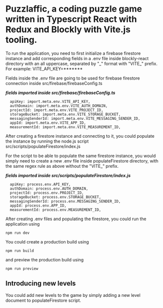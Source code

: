# Puzzlaffic, a coding puzzle game written in Typescript React with Redux and Blockly with Vite.js tooling.

To run the application, you need to first initialize a firebase firestore instance and add corresponding fields in a .env file inside blockly-react directory 
with an all uppercase, separated by "\_" format with "VITE\_" prefix. For example: VITE\_API\_KEY=*******

Fields inside the .env file are going to be used for firebase firestore connection inside src/firebase/firebaseConfig.ts

***fields imported inside src/firebase/firebaseConfig.ts***
```
  apiKey: import.meta.env.VITE_API_KEY,
  authDomain: import.meta.env.VITE_AUTH_DOMAIN,
  projectId: import.meta.env.VITE_PROJECT_ID,
  storageBucket: import.meta.env.VITE_STORAGE_BUCKET,
  messagingSenderId: import.meta.env.VITE_MESSAGING_SENDER_ID,
  appId: import.meta.env.VITE_APP_ID,
  measurementId: import.meta.env.VITE_MEASUREMENT_ID,
```

After creating a firestore instance and connecting to it, you could populate the instance by running the
node.js script src/scripts/populateFirestore/index.js

For the script to be able to populate the same firestore instance, you would simply need to create a new .env file inside populateFirestore directory, 
with the same regex rule as above without the "VITE\_" prefix.

***fields imported inside src/scripts/populateFirestore/index.js***
```
  apiKey: process.env.API_KEY,
  authDomain: process.env.AUTH_DOMAIN,
  projectId: process.env.PROJECT_ID,
  storageBucket: process.env.STORAGE_BUCKET,
  messagingSenderId: process.env.MESSAGING_SENDER_ID,
  appId: process.env.APP_ID,
  measurementId: process.env.MEASUREMENT_ID,
```

After creating .env files and populating the firestore, you could run the application using

`npm run dev`

You could create a production build using

`npm run build`

and preview the production build using

`npm run preview`

## Introducing new levels

You could add new levels to the game by simply adding a new level document to populateFirestore script.
